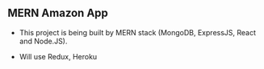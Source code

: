 ## MERN Amazon App

- This project is being built by MERN stack (MongoDB, ExpressJS, React and Node.JS).

- Will use Redux, Heroku
